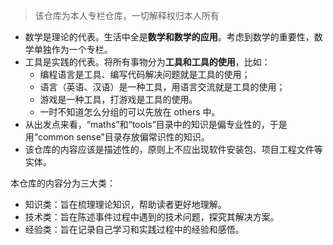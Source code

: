 > 该仓库为本人专栏仓库，一切解释权归本人所有

- 数学是理论的代表。生活中全是**数学和数学的应用**。考虑到数学的重要性，数学单独作为一个专栏。
- 工具是实践的代表。将所有事物分为**工具和工具的使用**，比如：
  - 编程语言是工具、编写代码解决问题就是工具的使用；
  - 语言（英语、汉语）是一种工具，用语言交流就是工具的使用；
  - 游戏是一种工具，打游戏是工具的使用。
  - 一时不知道怎么分组的可以先放在 others 中。
- 从出发点来看，“maths”和“tools”目录中的知识是偏专业性的，于是用“common sense”目录存放偏常识性的知识。
- 该仓库的内容应该是描述性的，原则上不应出现软件安装包、项目工程文件等实体。





本仓库的内容分为三大类：

- 知识类：旨在梳理理论知识，帮助读者更好地理解。
- 技术类：旨在陈述事件过程中遇到的技术问题，探究其解决方案。
- 经验类：旨在记录自己学习和实践过程中的经验和感悟。
